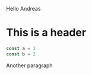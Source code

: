 Hello Andreas

# This is a header

```js title="Foo"
const a = 1
const b = 2
```

Another paragraph
